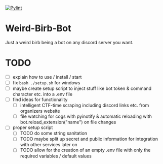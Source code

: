 [![Pylint](https://github.com/THE-ORONCO/weirdBirbDiscordBot/actions/workflows/pylint.yml/badge.svg?branch=master)](https://github.com/THE-ORONCO/weirdBirbDiscordBot/actions/workflows/pylint.yml)
# Weird-Birb-Bot
Just a weird birb being a bot on any discord server you want.

# TODO
- [ ] explain how to use / install / start
- [ ] fix `bash ./setup.sh` for windows
- [ ] maybe create setup script to inject stuff like bot token & command character etc. into a .env file
- [ ] find ideas for functionality
  - [ ] intelligent CTF-time scraping including discord links etc. from organizers website
  - [ ] file watching for cogs with pyinotify & automatic reloading with bot.reload_extension("name") on file changes
- [ ] proper setup script
  - [ ] TODO do some string sanitation
  - [ ] TODO maybe split up secret and public information for integration with other services later on
  - [ ] TODO allow for the creation of an empty .env file with only the required variables / default values

